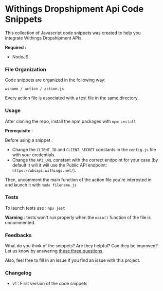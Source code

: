 # Withings Dropshipment Api Code Snippets

This collection of Javascript code snippets was created to help you integrate Withings Dropshipment APIs.

**Required :**

 - NodeJS


### File Organization

Code snippets are organized in the following way:

`wsname / action / action.js`

Every action file is associated with a test file in the same directory.

### Usage

After cloning the repo, install the npm packages with `npm install`

**Prerequisite** :

Before using a snippet : 

- Change the `CLIENT_ID` and `CLIENT_SECRET` constants in the `config.js` file with your credentials. 
- Change the `API_URL` constant with the correct endpoint for your case (by default it will it will use the Public API endpoint: `https://wbsapi.withings.net/`).

Then, uncomment the main function of the action file you're interested in and launch it with `node filename.js`

### Tests

To launch tests use : `npx jest`

**Warning** : tests won't run properly when the `main()` function of the file is uncommented.

### Feedbacks

What do you think of the snippets? Are they helpful? Can they be improved? Let us know by answering [these three questions](https://withings.typeform.com/to/oDi2P0KT).

Also, feel free to fill in an issue if you find an issue with this project.

### Changelog

- v1 : First version of the code snippets
